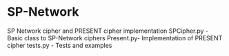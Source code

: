 # SP-Network
SP Network cipher and PRESENT cipher implementation
SPCipher.py - Basic class to SP-Network ciphers
Present.py- Implementation of PRESENT cipher
tests.py - Tests and examples
